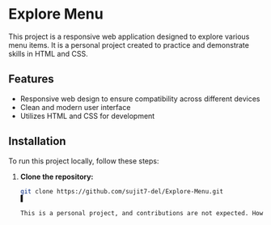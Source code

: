 # Explore Menu

This project is a responsive web application designed to explore various menu items. It is a personal project created to practice and demonstrate skills in HTML and CSS.

## Features

- Responsive web design to ensure compatibility across different devices
- Clean and modern user interface
- Utilizes HTML and CSS for development

## Installation

To run this project locally, follow these steps:

1. **Clone the repository:**
   ```bash
   git clone https://github.com/sujit7-del/Explore-Menu.git
   ▋

   This is a personal project, and contributions are not expected. However, if you have suggestions or improvements, feel free to open an issue or submit a pull request.
